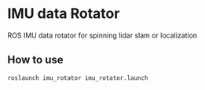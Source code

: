 # IMU data Rotator

ROS IMU data rotator for spinning lidar slam or localization

## How to use

```
roslaunch imu_rotator imu_rotator.launch
```

